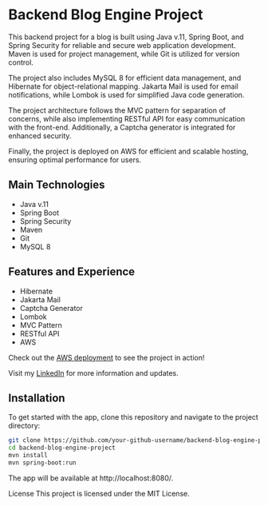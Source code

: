 # Backend Blog Engine Project

This backend project for a blog is built using Java v.11, Spring Boot, and Spring Security for reliable and secure web application development. Maven is used for project management, while Git is utilized for version control.

The project also includes MySQL 8 for efficient data management, and Hibernate for object-relational mapping. Jakarta Mail is used for email notifications, while Lombok is used for simplified Java code generation.

The project architecture follows the MVC pattern for separation of concerns, while also implementing RESTful API for easy communication with the front-end. Additionally, a Captcha generator is integrated for enhanced security.

Finally, the project is deployed on AWS for efficient and scalable hosting, ensuring optimal performance for users.

## Main Technologies

- Java v.11
- Spring Boot
- Spring Security
- Maven
- Git
- MySQL 8

## Features and Experience

- Hibernate
- Jakarta Mail
- Captcha Generator
- Lombok
- MVC Pattern
- RESTful API
- AWS

Check out the [AWS deployment](http://blockengine.eu-central-1.elasticbeanstalk.com/posts/recent) to see the project in action!

Visit my [LinkedIn](https://www.linkedin.com/in/vladyslav-ishchenko-104760236/) for more information and updates.

## Installation

To get started with the app, clone this repository and navigate to the project directory:

```bash
git clone https://github.com/your-github-username/backend-blog-engine-project.git
cd backend-blog-engine-project
mvn install
mvn spring-boot:run
```
The app will be available at http://localhost:8080/.

License
This project is licensed under the MIT License.
